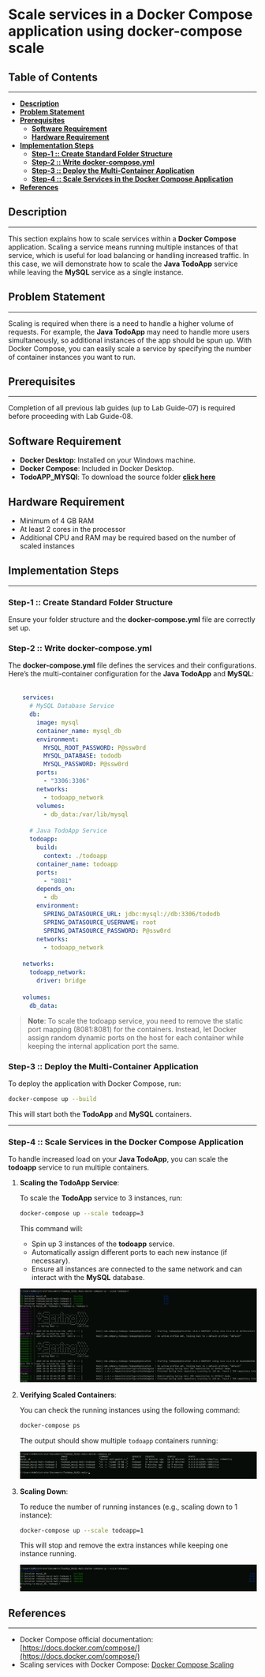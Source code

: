 # **Scale services in a Docker Compose application using docker-compose scale**

## **Table of Contents**
---
* [**Description**](#description)  
* [**Problem Statement**](#problem-statement)  
* [**Prerequisites**](#prerequisites)
  - [**Software Requirement**](#software-requirement)  
  - [**Hardware Requirement**](#hardware-requirement)  
* [**Implementation Steps**](#implementation-steps) 
  - [**Step-1 :: Create Standard Folder Structure**](#step-1--create-standard-folder-structure)
  - [**Step-2 :: Write docker-compose.yml**](#step-2--write-docker-composeyml)
  - [**Step-3 :: Deploy the Multi-Container Application**](#step-3--deploy-the-multi-container-application)  
  - [**Step-4 :: Scale Services in the Docker Compose Application**](#step-4--scale-services-in-the-docker-compose-application)  
* [**References**](#references)

## **Description**
---
This section explains how to scale services within a **Docker Compose** application. Scaling a service means running multiple instances of that service, which is useful for load balancing or handling increased traffic. In this case, we will demonstrate how to scale the **Java TodoApp** service while leaving the **MySQL** service as a single instance.

## **Problem Statement**
---
Scaling is required when there is a need to handle a higher volume of requests. For example, the **Java TodoApp** may need to handle more users simultaneously, so additional instances of the app should be spun up. With Docker Compose, you can easily scale a service by specifying the number of container instances you want to run.

## **Prerequisites**
---
Completion of all previous lab guides (up to Lab Guide-07) is required before proceeding with Lab Guide-08.

## **Software Requirement**

- **Docker Desktop**: Installed on your Windows machine.
- **Docker Compose**: Included in Docker Desktop.
- **TodoAPP_MYSQl**: To download the source folder [**click here**](https://github.com/SwayaanTechnologies/TodoApp_MySQL/archive/refs/heads/main.zip)

## **Hardware Requirement**

- Minimum of 4 GB RAM
- At least 2 cores in the processor
- Additional CPU and RAM may be required based on the number of scaled instances

## **Implementation Steps**
---
### **Step-1 :: Create Standard Folder Structure**

Ensure your folder structure and the **docker-compose.yml** file are correctly set up.


### **Step-2 :: Write docker-compose.yml**

The **docker-compose.yml** file defines the services and their configurations. Here’s the multi-container configuration for the **Java TodoApp** and **MySQL**:

```yaml
    
    services:
      # MySQL Database Service
      db:
        image: mysql
        container_name: mysql_db
        environment:
          MYSQL_ROOT_PASSWORD: P@ssw0rd
          MYSQL_DATABASE: tododb
          MYSQL_PASSWORD: P@ssw0rd
        ports:
          - "3306:3306"
        networks:
          - todoapp_network
        volumes:
          - db_data:/var/lib/mysql

      # Java TodoApp Service
      todoapp:
        build:
          context: ./todoapp
        container_name: todoapp
        ports:
          - "8081"
        depends_on:
          - db
        environment:
          SPRING_DATASOURCE_URL: jdbc:mysql://db:3306/tododb
          SPRING_DATASOURCE_USERNAME: root
          SPRING_DATASOURCE_PASSWORD: P@ssw0rd
        networks:
          - todoapp_network

    networks:
      todoapp_network:
        driver: bridge

    volumes:
      db_data:
```
>**Note**: To scale the todoapp service, you need to remove the static port mapping (8081:8081) for the containers. Instead, let Docker assign random dynamic ports on the host for each container while keeping the internal application port the same.

### **Step-3 :: Deploy the Multi-Container Application**

To deploy the application with Docker Compose, run:

```bash
docker-compose up --build
```

This will start both the **TodoApp** and **MySQL** containers.

---

### **Step-4 :: Scale Services in the Docker Compose Application**

To handle increased load on your **Java TodoApp**, you can scale the **todoapp** service to run multiple containers.

1. **Scaling the TodoApp Service**:

    To scale the **TodoApp** service to 3 instances, run:

    ```bash
    docker-compose up --scale todoapp=3
    ```

    This command will:
    - Spin up 3 instances of the **todoapp** service.
    - Automatically assign different ports to each new instance (if necessary).
    - Ensure all instances are connected to the same network and can interact with the **MySQL** database.

    ![Scaling](Images/Scaling.png)

2. **Verifying Scaled Containers**:

    You can check the running instances using the following command:

    ```bash
    docker-compose ps
    ```

    The output should show multiple `todoapp` containers running:

    ![ScalingPS](Images/Scaling%20ps.png)

3. **Scaling Down**:

    To reduce the number of running instances (e.g., scaling down to 1 instance):

    ```bash
    docker-compose up --scale todoapp=1
    ```

    This will stop and remove the extra instances while keeping one instance running.

    ![ScalingDown](Images/ScalingDown.png)

## **References**
---

- Docker Compose official documentation: [https://docs.docker.com/compose/](https://docs.docker.com/compose/)
- Scaling services with Docker Compose: [Docker Compose Scaling](https://docs.docker.com/compose/reference/up/#scale)
